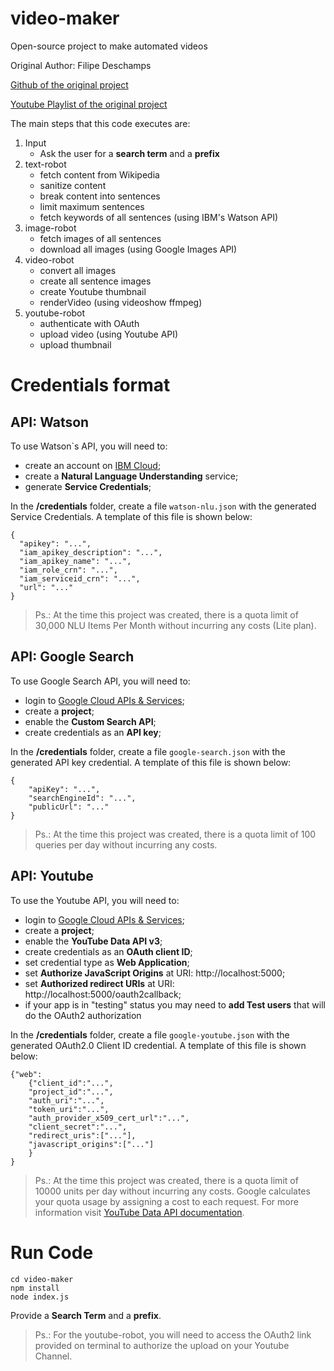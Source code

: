 # video-maker
Open-source project to make automated videos

Original Author: Filipe Deschamps

[Github of the original project](https://github.com/filipedeschamps/video-maker)

[Youtube Playlist of the original project](https://www.youtube.com/playlist?list=PLMdYygf53DP4YTVeu0JxVnWq01uXrLwHi)


The main steps that this code executes are:
1. Input
   - Ask the user for a **search term** and a **prefix**
2. text-robot
   - fetch content from Wikipedia
   - sanitize content
   - break content into sentences
   - limit maximum sentences
   - fetch keywords of all sentences (using IBM's Watson API)
3. image-robot
   - fetch images of all sentences
   - download all images (using Google Images API)
4. video-robot
   - convert all images
   - create all sentence images
   - create Youtube thumbnail
   - renderVideo (using videoshow ffmpeg)
5. youtube-robot
   - authenticate with OAuth
   - upload video (using Youtube API)
   - upload thumbnail


# Credentials format

## API: Watson ##

To use Watson`s API, you will need to:
- create an account on [IBM Cloud](https://cloud.ibm.com/);
- create a **Natural Language Understanding** service;
- generate **Service Credentials**;

In the **/credentials** folder, create a file `watson-nlu.json` with the generated Service Credentials. A template of this file is shown below:

```
{
  "apikey": "...",
  "iam_apikey_description": "...",
  "iam_apikey_name": "...",
  "iam_role_crn": "...",
  "iam_serviceid_crn": "...",
  "url": "..."
}

```
> Ps.: At the time this project was created, there is a quota limit of 30,000 NLU Items Per Month without incurring any costs (Lite plan). 


## API: Google Search ##
To use Google Search API, you will need to:
- login to [Google Cloud APIs & Services](https://console.cloud.google.com/);
- create a **project**;
- enable the **Custom Search API**;
- create credentials as an **API key**;

In the **/credentials** folder, create a file `google-search.json` with the generated API key credential. A template of this file is shown below:

```
{
    "apiKey": "...",
    "searchEngineId": "...",
    "publicUrl": "..."
}
```
> Ps.: At the time this project was created, there is a quota limit of 100 queries per day without incurring any costs.

## API: Youtube ##
To use the Youtube API, you will need to:
- login to [Google Cloud APIs & Services](https://console.cloud.google.com/);
- create a **project**;
- enable the **YouTube Data API v3**;
- create credentials as an **OAuth client ID**;
- set credential type as **Web Application**;
- set **Authorize JavaScript Origins** at URI: http://localhost:5000;
- set **Authorized redirect URIs** at URI: http://localhost:5000/oauth2callback;
- if your app is in "testing" status you may need to **add Test users** that will do the OAuth2 authorization

In the **/credentials** folder, create a file `google-youtube.json` with the generated OAuth2.0 Client ID credential. A template of this file is shown below:

```
{"web":
    {"client_id":"...",
    "project_id":"...",
    "auth_uri":"...",
    "token_uri":"...",
    "auth_provider_x509_cert_url":"...",
    "client_secret":"...",
    "redirect_uris":["..."],
    "javascript_origins":["..."]
    }
}
```
> Ps.: At the time this project was created, there is a quota limit of 10000 units per day without incurring any costs. Google calculates your quota usage by assigning a cost to each request. For more information visit [YouTube Data API documentation](https://developers.google.com/youtube/v3/getting-started).


# Run Code
```
cd video-maker
npm install
node index.js
```
Provide a **Search Term** and a **prefix**.

> Ps.: For the youtube-robot, you will need to access the OAuth2 link provided on terminal to authorize the upload on your Youtube Channel.
